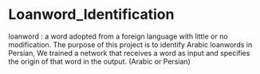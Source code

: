 # Loanword_Identification
loanword : a word adopted from a foreign language with little or no modification.
The purpose of this project is to identify Arabic loanwords in Persian, We trained a network that receives a word as input and specifies the origin of that word in the output. (Arabic or Persian)
